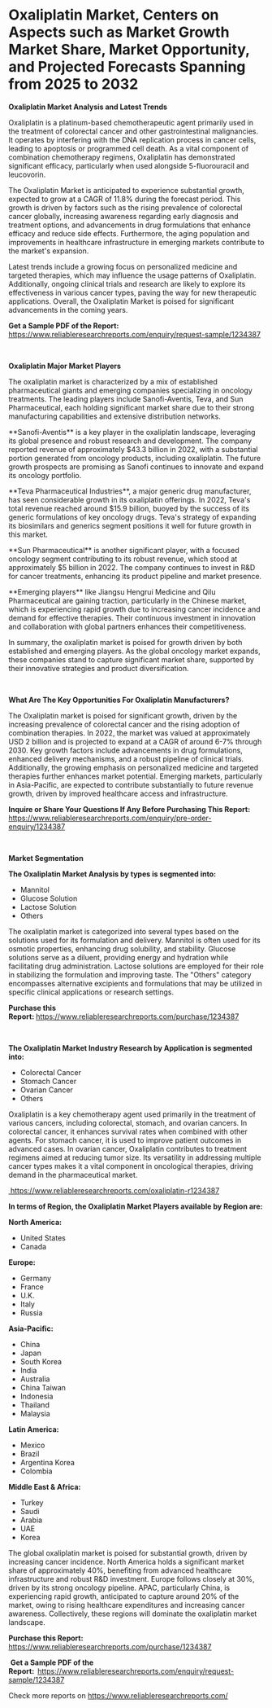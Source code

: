 <p><h1>Oxaliplatin Market, Centers on Aspects such as Market Growth Market Share, Market Opportunity, and Projected Forecasts Spanning from 2025 to 2032</h1></p><p><strong>Oxaliplatin Market Analysis and Latest Trends</strong></p>
<p><p>Oxaliplatin is a platinum-based chemotherapeutic agent primarily used in the treatment of colorectal cancer and other gastrointestinal malignancies. It operates by interfering with the DNA replication process in cancer cells, leading to apoptosis or programmed cell death. As a vital component of combination chemotherapy regimens, Oxaliplatin has demonstrated significant efficacy, particularly when used alongside 5-fluorouracil and leucovorin.</p><p>The Oxaliplatin Market is anticipated to experience substantial growth, expected to grow at a CAGR of 11.8% during the forecast period. This growth is driven by factors such as the rising prevalence of colorectal cancer globally, increasing awareness regarding early diagnosis and treatment options, and advancements in drug formulations that enhance efficacy and reduce side effects. Furthermore, the aging population and improvements in healthcare infrastructure in emerging markets contribute to the market's expansion. </p><p>Latest trends include a growing focus on personalized medicine and targeted therapies, which may influence the usage patterns of Oxaliplatin. Additionally, ongoing clinical trials and research are likely to explore its effectiveness in various cancer types, paving the way for new therapeutic applications. Overall, the Oxaliplatin Market is poised for significant advancements in the coming years.</p></p>
<p><strong>Get a Sample PDF of the Report:&nbsp;</strong> <a href="https://www.reliableresearchreports.com/enquiry/request-sample/1234387?utm_campaign=2251&utm_medium=2&utm_source=Github&utm_content=ia&utm_term=06032025&utm_id=oxaliplatin">https://www.reliableresearchreports.com/enquiry/request-sample/1234387</a></p>
<p>&nbsp;</p>
<p><strong>Oxaliplatin Major Market Players</strong></p>
<p><p>The oxaliplatin market is characterized by a mix of established pharmaceutical giants and emerging companies specializing in oncology treatments. The leading players include Sanofi-Aventis, Teva, and Sun Pharmaceutical, each holding significant market share due to their strong manufacturing capabilities and extensive distribution networks.</p><p>**Sanofi-Aventis** is a key player in the oxaliplatin landscape, leveraging its global presence and robust research and development. The company reported revenue of approximately $43.3 billion in 2022, with a substantial portion generated from oncology products, including oxaliplatin. The future growth prospects are promising as Sanofi continues to innovate and expand its oncology portfolio.</p><p>**Teva Pharmaceutical Industries**, a major generic drug manufacturer, has seen considerable growth in its oxaliplatin offerings. In 2022, Teva's total revenue reached around $15.9 billion, buoyed by the success of its generic formulations of key oncology drugs. Teva's strategy of expanding its biosimilars and generics segment positions it well for future growth in this market.</p><p>**Sun Pharmaceutical** is another significant player, with a focused oncology segment contributing to its robust revenue, which stood at approximately $5 billion in 2022. The company continues to invest in R&D for cancer treatments, enhancing its product pipeline and market presence.</p><p>**Emerging players** like Jiangsu Hengrui Medicine and Qilu Pharmaceutical are gaining traction, particularly in the Chinese market, which is experiencing rapid growth due to increasing cancer incidence and demand for effective therapies. Their continuous investment in innovation and collaboration with global partners enhances their competitiveness.</p><p>In summary, the oxaliplatin market is poised for growth driven by both established and emerging players. As the global oncology market expands, these companies stand to capture significant market share, supported by their innovative strategies and product diversification.</p></p>
<p>&nbsp;</p>
<p><strong>What Are The Key Opportunities For Oxaliplatin Manufacturers?</strong></p>
<p><p>The Oxaliplatin market is poised for significant growth, driven by the increasing prevalence of colorectal cancer and the rising adoption of combination therapies. In 2022, the market was valued at approximately USD 2 billion and is projected to expand at a CAGR of around 6-7% through 2030. Key growth factors include advancements in drug formulations, enhanced delivery mechanisms, and a robust pipeline of clinical trials. Additionally, the growing emphasis on personalized medicine and targeted therapies further enhances market potential. Emerging markets, particularly in Asia-Pacific, are expected to contribute substantially to future revenue growth, driven by improved healthcare access and infrastructure.</p></p>
<p><strong>Inquire or Share Your Questions If Any Before Purchasing This Report:</strong> <a href="https://www.reliableresearchreports.com/enquiry/pre-order-enquiry/1234387?utm_campaign=2251&utm_medium=2&utm_source=Github&utm_content=ia&utm_term=06032025&utm_id=oxaliplatin">https://www.reliableresearchreports.com/enquiry/pre-order-enquiry/1234387</a></p>
<p>&nbsp;</p>
<p><strong>Market Segmentation</strong></p>
<p><strong>The Oxaliplatin Market Analysis by types is segmented into:</strong></p>
<p><ul><li>Mannitol</li><li>Glucose Solution</li><li>Lactose Solution</li><li>Others</li></ul></p>
<p><p>The oxaliplatin market is categorized into several types based on the solutions used for its formulation and delivery. Mannitol is often used for its osmotic properties, enhancing drug solubility, and stability. Glucose solutions serve as a diluent, providing energy and hydration while facilitating drug administration. Lactose solutions are employed for their role in stabilizing the formulation and improving taste. The "Others" category encompasses alternative excipients and formulations that may be utilized in specific clinical applications or research settings.</p></p>
<p><strong>Purchase this Report:&nbsp;</strong><a href="https://www.reliableresearchreports.com/purchase/1234387?utm_campaign=2251&utm_medium=2&utm_source=Github&utm_content=ia&utm_term=06032025&utm_id=oxaliplatin">https://www.reliableresearchreports.com/purchase/1234387</a></p>
<p>&nbsp;</p>
<p><strong>The Oxaliplatin Market Industry Research by Application is segmented into:</strong></p>
<p><ul><li>Colorectal Cancer</li><li>Stomach Cancer</li><li>Ovarian Cancer</li><li>Others</li></ul></p>
<p><p>Oxaliplatin is a key chemotherapy agent used primarily in the treatment of various cancers, including colorectal, stomach, and ovarian cancers. In colorectal cancer, it enhances survival rates when combined with other agents. For stomach cancer, it is used to improve patient outcomes in advanced cases. In ovarian cancer, Oxaliplatin contributes to treatment regimens aimed at reducing tumor size. Its versatility in addressing multiple cancer types makes it a vital component in oncological therapies, driving demand in the pharmaceutical market.</p></p>
<p><a href="https://www.reliableresearchreports.com/oxaliplatin-r1234387?utm_campaign=2251&utm_medium=2&utm_source=Github&utm_content=ia&utm_term=06032025&utm_id=oxaliplatin">&nbsp;https://www.reliableresearchreports.com/oxaliplatin-r1234387</a></p>
<p><strong>In terms of Region, the Oxaliplatin Market Players available by Region are:</strong></p>
<p>
    <p> <strong> North America: </strong>
        <ul>
            <li>United States</li>
            <li>Canada</li>
        </ul>
        </p> 
    <p> <strong> Europe: </strong>
        <ul>
            <li>Germany</li>
            <li>France</li>
            <li>U.K.</li>
            <li>Italy</li>
            <li>Russia</li>
        </ul>
        </p> 
    <p> <strong> Asia-Pacific: </strong>
        <ul>
            <li>China</li>
            <li>Japan</li>
            <li>South Korea</li>
            <li>India</li>
            <li>Australia</li>
            <li>China Taiwan</li>
            <li>Indonesia</li>
            <li>Thailand</li>
            <li>Malaysia</li>
        </ul>
        </p> 
    <p> <strong> Latin America: </strong>
        <ul>
            <li>Mexico</li>
            <li>Brazil</li>
            <li>Argentina Korea</li>
            <li>Colombia</li>
        </ul>
        </p> 
    <p> <strong> Middle East & Africa: </strong>
        <ul>
            <li>Turkey</li>
            <li>Saudi</li>
            <li>Arabia</li>
            <li>UAE</li>
            <li>Korea</li>
        </ul>
    </p>
    </p>
<p><p>The global oxaliplatin market is poised for substantial growth, driven by increasing cancer incidence. North America holds a significant market share of approximately 40%, benefiting from advanced healthcare infrastructure and robust R&D investment. Europe follows closely at 30%, driven by its strong oncology pipeline. APAC, particularly China, is experiencing rapid growth, anticipated to capture around 20% of the market, owing to rising healthcare expenditures and increasing cancer awareness. Collectively, these regions will dominate the oxaliplatin market landscape.</p></p>
<p><strong>Purchase this Report: </strong><a href="https://www.reliableresearchreports.com/purchase/1234387?utm_campaign=2251&utm_medium=2&utm_source=Github&utm_content=ia&utm_term=06032025&utm_id=oxaliplatin">https://www.reliableresearchreports.com/purchase/1234387</a></p>
<p>&nbsp;<strong>Get a Sample PDF of the Report:&nbsp;&nbsp;</strong><a href="https://www.reliableresearchreports.com/enquiry/request-sample/1234387?utm_campaign=2251&utm_medium=2&utm_source=Github&utm_content=ia&utm_term=06032025&utm_id=oxaliplatin">https://www.reliableresearchreports.com/enquiry/request-sample/1234387</a></p>
<p><strong></strong></p>
<p>Check more reports on <a href="https://www.reliableresearchreports.com/?utm_campaign=2251&utm_medium=2&utm_source=Github&utm_content=ia&utm_term=06032025&utm_id=oxaliplatin">https://www.reliableresearchreports.com/</a></p>